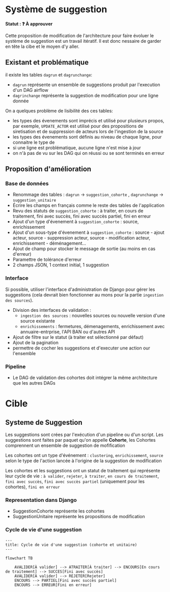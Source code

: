 # Système de suggestion

**Statut : ❓ À approuver**

Cette proposition de modification de l'architecture pour faire évoluer le système de suggestion est un travail itératif. Il est donc nessaire de garder en tête la cibe et le moyen d'y aller.

## Existant et problématique

il existe les tables `dagrun` et `dagrunchange`:

- `dagrun` représente un ensemble de suggestions produit par l'execution d'un DAG airflow
- `dagrinchange` représente la suggestion de modification pour une ligne donnée

On a quelques problème de lisibilité des ces tables:

- les types des évenements sont imprécis et utilisé pour plusieurs propos, par exemple, `UPDATE_ACTOR` est utilisé pour des propositions de siretisation et de suppression de acteurs lors de l'ingestion de la source
- les types des évenements sont définis au niveau de chaque ligne, pour connaitre le type de
- si une ligne est problématique, aucune ligne n'est mise à jour
- on n'à pas de vu sur les DAG qui on réussi ou se sont terminés en erreur

## Proposition d'amélioration

### Base de données

- Renommage des tables : `dagrun` -> `suggestion_cohorte` , `dagrunchange` -> `suggestion_unitaire`
- Écrire les champs en français comme le reste des tables de l'application
- Revu des statuts de `suggestion_cohorte` : à traiter, en cours de traitement, fini avec succès, fini avec succès partiel, fini en erreur
- Ajout d'un type d'évenement à `suggestion_cohorte` : source, enrichissement
- Ajout d'un sous-type d'évenement à `suggestion_cohorte` : source - ajout acteur, source - suppression acteur, source - modification acteur, enrichissement - déménagement…
- Ajout de champ pour stocker le message de sortie (au moins en cas d'erreur)
- Paramettre de tolérance d'erreur
- 2 champs JSON, 1 context initial, 1 suggestion

### Interface

Si possible, utiliser l'interface d'administration de Django pour gérer les suggestions (cela devrait bien fonctionner au mons pour la partie `ingestion des sources`).

- Division des interfaces de validation :
  - `ingestion des sources` : nouvelles sources ou nouvelle version d'une source existante
  - `enrichissements` : fermetures, démenagements, enrichissement avec annuaire-entrprise, l'API BAN ou d'autres API
- Ajout de filtre sur le statut (à traiter est sélectionné par défaut)
- Ajout de la pagination
- permettre de cocher les suggestions et d'executer une action our l'ensemble

### Pipeline

- Le DAG de validation des cohortes doit intégrer la même architecture que les autres DAGs

# Cible

## Systeme de Suggestion

Les suggestions sont crées par l'exécution d'un pipeline ou d'un script. Les suggestions sont faites par paquet qu'on appelle **Cohorte**, les Cohortes comprennent un ensemble de suggestion de mofification

Les cohortes ont un type d'événement : `clustering`, `enrichissement`, `source` selon le type de l'action lancée à l'origine de la suggestion de modification

Les cohortes et les suggestions ont un statut de traitement qui représente leur cycle de vie : `à valider`, `rejeter`, `à traiter`, `en cours de traitement`, `fini avec succès`, `fini avec succès partiel` (uniquement pour les cohortes), `fini en erreur`

### Representation dans Django

- SuggestionCohorte représente les cohortes
- SuggestionUnitaire représente les propositions de modification

### Cycle de vie d'une suggestion

```mermaid
---
title: Cycle de vie d'une suggestion (cohorte et unitaire)
---

flowchart TB

    AVALIDER[À valider] --> ATRAITER[À traiter] --> ENCOURS[En cours de traitement] --> SUCCES[Fini avec succès]
    AVALIDER[À valider] --> REJETER[Rejeter]
    ENCOURS --> PARTIEL[Fini avec succès partiel]
    ENCOURS --> ERREUR[Fini en erreur]
```
